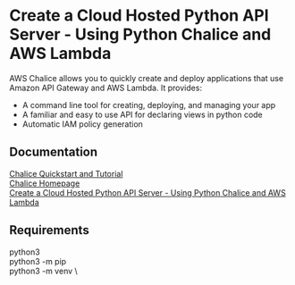 # Create a Cloud Hosted Python API Server - Using Python Chalice and AWS Lambda
AWS Chalice allows you to quickly create and deploy applications that use Amazon API Gateway and AWS Lambda. It provides:

- A command line tool for creating, deploying, and managing your app
- A familiar and easy to use API for declaring views in python code
- Automatic IAM policy generation

## Documentation
[Chalice Quickstart and Tutorial](https://chalice.readthedocs.io/en/stable/quickstart.html) \
[Chalice Homepage](https://chalice.readthedocs.io/en/stable/)\
[Create a Cloud Hosted Python API Server - Using Python Chalice and AWS Lambda
](https://www.youtube.com/watch?v=r60-90Stb2o)

## Requirements
python3 \
python3 -m pip \
python3 -m venv \

